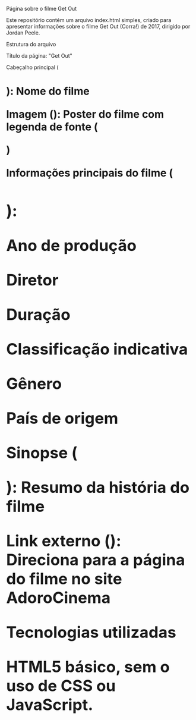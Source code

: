 Página sobre o filme Get Out

Este repositório contém um arquivo index.html simples, criado para apresentar informações sobre o filme Get Out (Corra!) de 2017, dirigido por Jordan Peele.

Estrutura do arquivo

Título da página: "Get Out"

Cabeçalho principal (<h1>): Nome do filme

Imagem (<img>): Poster do filme com legenda de fonte (<figcaption>)

Informações principais do filme (<h2>):

Ano de produção

Diretor

Duração

Classificação indicativa

Gênero

País de origem

Sinopse (<p>): Resumo da história do filme

Link externo (<a>): Direciona para a página do filme no site AdoroCinema

Tecnologias utilizadas

HTML5 básico, sem o uso de CSS ou JavaScript. 

